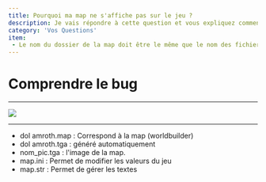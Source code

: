 ```yaml
---
title: Pourquoi ma map ne s'affiche pas sur le jeu ?
description: Je vais répondre à cette question et vous expliquez comment régler ce soucis
category: 'Vos Questions'
item:
 - Le nom du dossier de la map doit être le même que le nom des fichiers de configuration de la map.
---
```


# Comprendre le bug

<list :items="item" type="primary"></list>

---
 

<img src="/img/help/bug_map_affichage.png">

---

- dol amroth.map : Correspond à la map (worldbuilder)
- dol amroth.tga : généré automatiquement 
- nom_pic.tga : l'image de la map.
- map.ini : Permet de modifier les valeurs du jeu
- map.str : Permet de gérer les textes